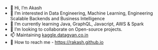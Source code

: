- 👋 Hi, I’m Akash
- 👀 I’m interested in Data Engineering, Machine Learning, Engineering Scalable Backends and Business Intelligence
- 🌱 I’m currently learning Java, GraphQL, Javacript, AWS & Spark
- 💞️ I’m looking to collaborate on Open-source projects.
- 📫 Maintaining [kaggle.datagyan.co.in](kaggle.datagyan.co.in)
- 👋 How to reach me - https://rakash.github.io

<!---
rakash/rakash is a ✨ special ✨ repository because its `README.md` (this file) appears on your GitHub profile.
You can click the Preview link to take a look at your changes.
--->
